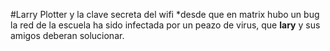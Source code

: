 #Larry Plotter y la clave secreta del wifi
*desde que en matrix hubo un bug la red de la escuela ha sido infectada 
por un peazo de virus, que **lary** y sus amigos deberan solucionar.
